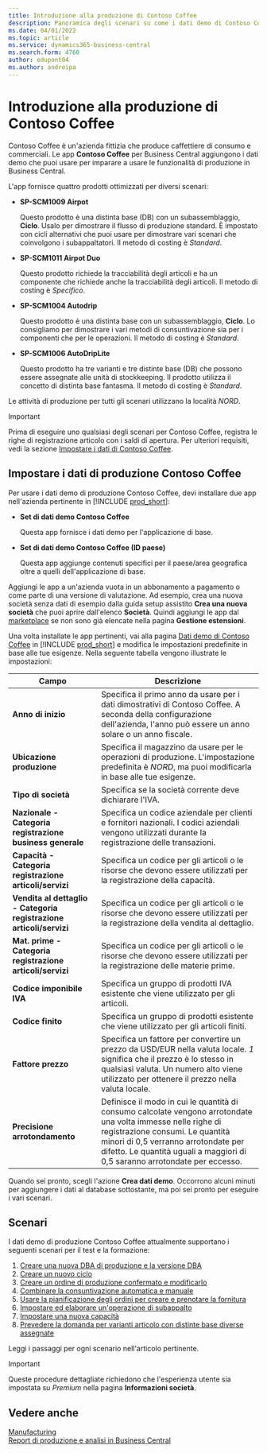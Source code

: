 ```yaml
---
title: Introduzione alla produzione di Contoso Coffee
description: Panoramica degli scenari su come i dati demo di Contoso Coffee possono aiutarti a imparare a usare le funzionalità di produzione in Business Central.
ms.date: 04/01/2022
ms.topic: article
ms.service: dynamics365-business-central
ms.search.form: 4760
author: edupont04
ms.author: andreipa
---
```


# <a name="introduction-to-contoso-coffee-manufacturing"></a>Introduzione alla produzione di Contoso Coffee

Contoso Coffee è un'azienda fittizia che produce caffettiere di consumo e commerciali. Le app **Contoso Coffee** per Business Central aggiungono i dati demo che puoi usare per imparare a usare le funzionalità di produzione in Business Central.  

L'app fornisce quattro prodotti ottimizzati per diversi scenari:

- **SP-SCM1009 Airpot**  

  Questo prodotto è una distinta base (DB) con un subassemblaggio, **Ciclo**. Usalo per dimostrare il flusso di produzione standard. È impostato con cicli alternativi che puoi usare per dimostrare vari scenari che coinvolgono i subappaltatori. Il metodo di costing è *Standard*.  

- **SP-SCM1011 Airpot Duo**  

  Questo prodotto richiede la tracciabilità degli articoli e ha un componente che richiede anche la tracciabilità degli articoli. Il metodo di costing è *Specifico*.  

- **SP-SCM1004 Autodrip**  

  Questo prodotto è una distinta base con un subassemblaggio, **Ciclo**. Lo consigliamo per dimostrare i vari metodi di consuntivazione sia per i componenti che per le operazioni. Il metodo di costing è *Standard*.

- **SP-SCM1006 AutoDripLite**

  Questo prodotto ha tre varianti e tre distinte base (DB) che possono essere assegnate alle unità di stockkeeping. Il prodotto utilizza il concetto di distinta base fantasma. Il metodo di costing è *Standard*.

Le attività di produzione per tutti gli scenari utilizzano la località *NORD*.  

> [!IMPORTANT]
> Prima di eseguire uno qualsiasi degli scenari per Contoso Coffee, registra le righe di registrazione articolo con i saldi di apertura. Per ulteriori requisiti, vedi la sezione [Impostare i dati di Contoso Coffee](#set-up-contoso-coffee-manufacturing-data).

## <a name="set-up-contoso-coffee-manufacturing-data"></a>Impostare i dati di produzione Contoso Coffee

Per usare i dati demo di produzione Contoso Coffee, devi installare due app nell'azienda pertinente in [!INCLUDE [prod_short](../../includes/prod_short.md)]:  

- **Set di dati demo Contoso Coffee**  

    Questa app fornisce i dati demo per l'applicazione di base.  
- **Set di dati demo Contoso Coffee (ID paese)**  

    Questa app aggiunge contenuti specifici per il paese/area geografica oltre a quelli dell'applicazione di base.

Aggiungi le app a un'azienda vuota in un abbonamento a pagamento o come parte di una versione di valutazione. Ad esempio, crea una nuova società senza dati di esempio dalla guida setup assistito **Crea una nuova società** che puoi aprire dall'elenco **Società**. Quindi aggiungi le app dal [marketplace](../../ui-extensions-install-uninstall.md#install) se non sono già elencate nella pagina **Gestione estensioni**.  

Una volta installate le app pertinenti, vai alla pagina [Dati demo di Contoso Coffee](https://businesscentral.dynamics.com/?page=4760) in [!INCLUDE [prod_short](../../includes/prod_short.md)] e modifica le impostazioni predefinite in base alle tue esigenze. Nella seguente tabella vengono illustrate le impostazioni:  

|Campo  |Descrizione  |
|---------|---------|
|**Anno di inizio** |Specifica il primo anno da usare per i dati dimostrativi di Contoso Coffee. A seconda della configurazione dell'azienda, l'anno può essere un anno solare o un anno fiscale.|
|**Ubicazione produzione** |Specifica il magazzino da usare per le operazioni di produzione. L'impostazione predefinita è *NORD*, ma puoi modificarla in base alle tue esigenze.|
|**Tipo di società**    |Specifica se la società corrente deve dichiarare l'IVA. |
|**Nazionale - Categoria registrazione business generale**|Specifica un codice aziendale per clienti e fornitori nazionali. I codici aziendali vengono utilizzati durante la registrazione delle transazioni. |
|**Capacità - Categoria registrazione articoli/servizi**    |Specifica un codice per gli articoli o le risorse che devono essere utilizzati per la registrazione della capacità.|
|**Vendita al dettaglio - Categoria registrazione articoli/servizi**    |Specifica un codice per gli articoli o le risorse che devono essere utilizzati per la registrazione della vendita al dettaglio.|
|**Mat. prime - Categoria registrazione articoli/servizi**    |Specifica un codice per gli articoli o le risorse che devono essere utilizzati per la registrazione delle materie prime. |
|**Codice imponibile IVA**    |Specifica un gruppo di prodotti IVA esistente che viene utilizzato per gli articoli.|
|**Codice finito**    |Specifica un gruppo di prodotti esistente che viene utilizzato per gli articoli finiti.|
|**Fattore prezzo**     |Specifica un fattore per convertire un prezzo da USD/EUR nella valuta locale. *1* significa che il prezzo è lo stesso in qualsiasi valuta. Un numero alto viene utilizzato per ottenere il prezzo nella valuta locale. |
|**Precisione arrotondamento**  |Definisce il modo in cui le quantità di consumo calcolate vengono arrotondate una volta immesse nelle righe di registrazione consumi. Le quantità minori di 0,5 verranno arrotondate per difetto. Le quantità uguali a maggiori di 0,5 saranno arrotondate per eccesso.|

Quando sei pronto, scegli l'azione **Crea dati demo**. Occorrono alcuni minuti per aggiungere i dati al database sottostante, ma poi sei pronto per eseguire i vari scenari.  

## <a name="scenarios"></a>Scenari

I dati demo di produzione Contoso Coffee attualmente supportano i seguenti scenari per il test e la formazione:

1. [Creare una nuova DBA di produzione e la versione DBA](create-new-production-bom-version.md)  
2. [Creare un nuovo ciclo](create-new-routing.md)  
3. [Creare un ordine di produzione confermato e modificarlo](create-firm-planned-production-order-change.md)  
4. [Combinare la consuntivazione automatica e manuale](combine-automatic-manual-flushing.md)  
5. [Usare la pianificazione degli ordini per creare e prenotare la fornitura](order-planning-create-reserve-supply.md)  
6. [Impostare ed elaborare un'operazione di subappalto](set-up-process-subcontracting-operation.md)  
7. [Impostare una nuova capacità](set-up-new-capacity.md)  
8. [Prevedere la domanda per varianti articolo con distinte base diverse assegnate](variants.md)  

Leggi i passaggi per ogni scenario nell'articolo pertinente.  

> [!IMPORTANT]
> Queste procedure dettagliate richiedono che l'esperienza utente sia impostata su *Premium* nella pagina **Informazioni società**.

## <a name="see-also"></a>Vedere anche

[Manufacturing](../../production-manage-manufacturing.md)  
[Report di produzione e analisi in Business Central](../../production-reports.md)  
